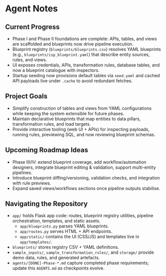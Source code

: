 # Agent Notes

## Current Progress
- Phase I and Phase II foundations are complete: APIs, tables, and views are scaffolded and blueprints now drive pipeline execution.
- Blueprint registry (`blueprints/blueprints.csv`) resolves YAML blueprints (e.g., `blueprints/isp_blueprint.yaml`) that describe entity sources, rules, and views.
- UI exposes credentials, APIs, transformation rules, database tables, and now a blueprint catalogue with inspectors.
- Startup seeding now provisions default tables via `seed.yaml` and cached API payloads live under `.cache` to avoid redundant fetches.

## Project Goals
- Simplify construction of tables and views from YAML configurations while keeping the system extensible for future phases.
- Maintain declarative blueprints that map entities to data pillars, transformation rules, and load targets.
- Provide interactive tooling (web UI + APIs) for inspecting payloads, running rules, previewing SQL, and now reviewing blueprint schemas.

## Upcoming Roadmap Ideas
- Phase III/IV: extend blueprint coverage, add workflow/automation designers, integrate blueprint editing & validation, support multi-entity pipelines.
- Introduce blueprint diffing/versioning, validation checks, and integration with rule previews.
- Expand saved views/workflows sections once pipeline outputs stabilise.

## Navigating the Repository
- `app/` holds Flask app code: routes, blueprint registry utilities, pipeline orchestration, templates, and static assets.
  - `app/blueprints.py` parses YAML blueprints.
  - `app/routes.py` serves HTML + API endpoints.
  - `app/static/` contains the UI (CSS/JS) and templates live in `app/templates/`.
- `blueprints/` stores registry CSV + YAML definitions.
- `sample_inputs/`, `sample_transformation_rules/`, and `storage/` provide demo data, rules, and generated artefacts.
- `agents/[DONE]-Phase-*.md` capture completed phase requirements; update this `AGENTS.md` as checkpoints evolve.
